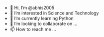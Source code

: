 - 👋 Hi, I’m @abhis2005
- 👀 I’m interested in Science and Technology
- 🌱 I’m currently learning Python
- 💞️ I’m looking to collaborate on ...
- 📫 How to reach me ...

<!---
abhis2005/abhis2005 is a ✨ special ✨ repository because its `README.md` (this file) appears on your GitHub profile.
You can click the Preview link to take a look at your changes.
--->
